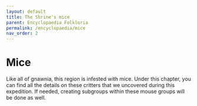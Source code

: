 ```yaml
---
layout: default
title: The Shrine's mice
parent: Encyclopaedia Folkloria
permalink: /encyclopaedia/mice
nav_order: 2
---
```


# Mice

Like all of gnawnia, this region is infested with mice. Under this chapter, you can find all the details on these critters that we uncovered during this expedition. If needed, creating subgroups within these mouse groups will be done as well.